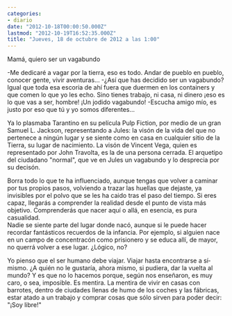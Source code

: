 ```yaml
---
categories:
- diario
date: "2012-10-18T00:00:50.000Z"
lastmod: "2012-10-19T16:52:35.000Z"
title: "Jueves, 18 de octubre de 2012 a las 1:00"
---
```


Mamá, quiero ser un vagabundo


-Me dedicaré a vagar por la tierra, eso es todo. Andar de pueblo en pueblo, conocer gente, vivir aventuras...
-¿Así­ que has decidido ser un vagabundo? Igual que toda esa escoria de ahí­ fuera que duermen en los containers y que comen lo que yo les echo. Sino tienes trabajo, ni casa, ni dinero ¡eso es lo que vas a ser, hombre! ¡Un jodido vagabundo!
-Escucha amigo mí­o, es justo por eso que tú y yo somos diferentes...

Ya lo plasmaba Tarantino en su pelí­cula Pulp Fiction, por medio de un gran Samuel L. Jackson, representando a Jules: la visón de la vida del que no pertenece a ningún lugar y se siente como en casa en cualquier sitio de la Tierra, su lugar de nacimiento.
La visón de Vincent Vega, quien es representado por John Travolta, es la de una persona cerrada. El arquetipo del ciudadano "normal", que ve en Jules un vagabundo y lo desprecia por su decisón. 

Borra todo lo que te ha influenciado, aunque tengas que volver a caminar por tus propios pasos, volviendo a trazar las huellas que dejaste, ya invisibles por el polvo que se les ha caido tras el paso del tiempo. Si eres capaz, llegarás a comprender la realidad desde el punto de vista más objetivo.
Comprenderás que nacer aquí­ o allá, en esencia, es pura casualidad.  
Nadie se siente parte del lugar donde nacó, aunque si le puede hacer recordar fantásticos recuerdos de la infancia. Por ejemplo, si alguien nace en un campo de concentracón como prisionero y se educa allí­, de mayor, no querrá volver a ese lugar. ¿Lógico, no?

Yo pienso que el ser humano debe viajar. Viajar hasta encontrarse a sí­ mismo. ¿A quién no le gustarí­a, ahora mismo, si pudiera, dar la vuelta al mundo? Y es que no lo hacemos porque, según nos enseñaron, es muy caro, o sea, imposible. Es mentira. La mentira de vivir en casas con barrotes, dentro de ciudades llenas de humo de los coches y las fábricas, estar atado a un trabajo y comprar cosas que sólo sirven para poder decir: "¡Soy libre!"